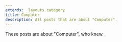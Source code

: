 ```yaml
---
extends: _layouts.category
title: Computer
description: All posts that are about "Computer".
---
```

          
These posts are about "Computer", who knew.
          